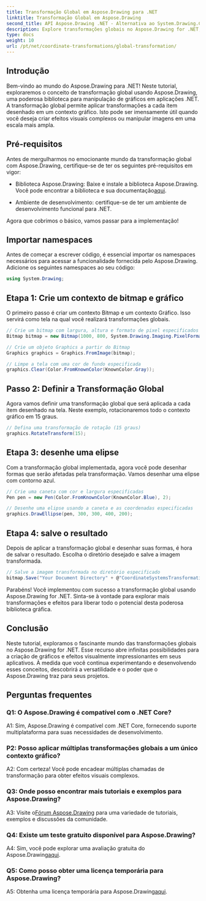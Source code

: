 ```yaml
---
title: Transformação Global em Aspose.Drawing para .NET
linktitle: Transformação Global em Aspose.Drawing
second_title: API Aspose.Drawing .NET - Alternativa ao System.Drawing.Common
description: Explore transformações globais no Aspose.Drawing for .NET, criando gráficos impressionantes com facilidade. Siga nosso guia passo a passo para uma experiência perfeita.
type: docs
weight: 10
url: /pt/net/coordinate-transformations/global-transformation/
---
```

## Introdução

Bem-vindo ao mundo do Aspose.Drawing para .NET! Neste tutorial, exploraremos o conceito de transformação global usando Aspose.Drawing, uma poderosa biblioteca para manipulação de gráficos em aplicações .NET. A transformação global permite aplicar transformações a cada item desenhado em um contexto gráfico. Isto pode ser imensamente útil quando você deseja criar efeitos visuais complexos ou manipular imagens em uma escala mais ampla.

## Pré-requisitos

Antes de mergulharmos no emocionante mundo da transformação global com Aspose.Drawing, certifique-se de ter os seguintes pré-requisitos em vigor:

-  Biblioteca Aspose.Drawing: Baixe e instale a biblioteca Aspose.Drawing. Você pode encontrar a biblioteca e sua documentação[aqui](https://reference.aspose.com/drawing/net/).

- Ambiente de desenvolvimento: certifique-se de ter um ambiente de desenvolvimento funcional para .NET.

Agora que cobrimos o básico, vamos passar para a implementação!

## Importar namespaces

Antes de começar a escrever código, é essencial importar os namespaces necessários para acessar a funcionalidade fornecida pelo Aspose.Drawing. Adicione os seguintes namespaces ao seu código:

```csharp
using System.Drawing;
```

## Etapa 1: Crie um contexto de bitmap e gráfico

O primeiro passo é criar um contexto Bitmap e um contexto Gráfico. Isso servirá como tela na qual você realizará transformações globais.

```csharp
// Crie um bitmap com largura, altura e formato de pixel especificados
Bitmap bitmap = new Bitmap(1000, 800, System.Drawing.Imaging.PixelFormat.Format32bppPArgb);

// Crie um objeto Graphics a partir do Bitmap
Graphics graphics = Graphics.FromImage(bitmap);

// Limpe a tela com uma cor de fundo especificada
graphics.Clear(Color.FromKnownColor(KnownColor.Gray));
```

## Passo 2: Definir a Transformação Global

Agora vamos definir uma transformação global que será aplicada a cada item desenhado na tela. Neste exemplo, rotacionaremos todo o contexto gráfico em 15 graus.

```csharp
// Defina uma transformação de rotação (15 graus)
graphics.RotateTransform(15);
```

## Etapa 3: desenhe uma elipse

Com a transformação global implementada, agora você pode desenhar formas que serão afetadas pela transformação. Vamos desenhar uma elipse com contorno azul.

```csharp
// Crie uma caneta com cor e largura especificadas
Pen pen = new Pen(Color.FromKnownColor(KnownColor.Blue), 2);

// Desenhe uma elipse usando a caneta e as coordenadas especificadas
graphics.DrawEllipse(pen, 300, 300, 400, 200);
```

## Etapa 4: salve o resultado

Depois de aplicar a transformação global e desenhar suas formas, é hora de salvar o resultado. Escolha o diretório desejado e salve a imagem transformada.

```csharp
// Salve a imagem transformada no diretório especificado
bitmap.Save("Your Document Directory" + @"CoordinateSystemsTransformations\GlobalTransformation_out.png");
```

Parabéns! Você implementou com sucesso a transformação global usando Aspose.Drawing for .NET. Sinta-se à vontade para explorar mais transformações e efeitos para liberar todo o potencial desta poderosa biblioteca gráfica.

## Conclusão

Neste tutorial, exploramos o fascinante mundo das transformações globais no Aspose.Drawing for .NET. Esse recurso abre infinitas possibilidades para a criação de gráficos e efeitos visualmente impressionantes em seus aplicativos. À medida que você continua experimentando e desenvolvendo esses conceitos, descobrirá a versatilidade e o poder que o Aspose.Drawing traz para seus projetos.

## Perguntas frequentes

### Q1: O Aspose.Drawing é compatível com o .NET Core?

A1: Sim, Aspose.Drawing é compatível com .NET Core, fornecendo suporte multiplataforma para suas necessidades de desenvolvimento.

### P2: Posso aplicar múltiplas transformações globais a um único contexto gráfico?

A2: Com certeza! Você pode encadear múltiplas chamadas de transformação para obter efeitos visuais complexos.

### Q3: Onde posso encontrar mais tutoriais e exemplos para Aspose.Drawing?

 A3: Visite o[Fórum Aspose.Drawing](https://forum.aspose.com/c/diagram/17) para uma variedade de tutoriais, exemplos e discussões da comunidade.

### Q4: Existe um teste gratuito disponível para Aspose.Drawing?

A4: Sim, você pode explorar uma avaliação gratuita do Aspose.Drawing[aqui](https://releases.aspose.com/).

### Q5: Como posso obter uma licença temporária para Aspose.Drawing?

 A5: Obtenha uma licença temporária para Aspose.Drawing[aqui](https://purchase.aspose.com/temporary-license/).